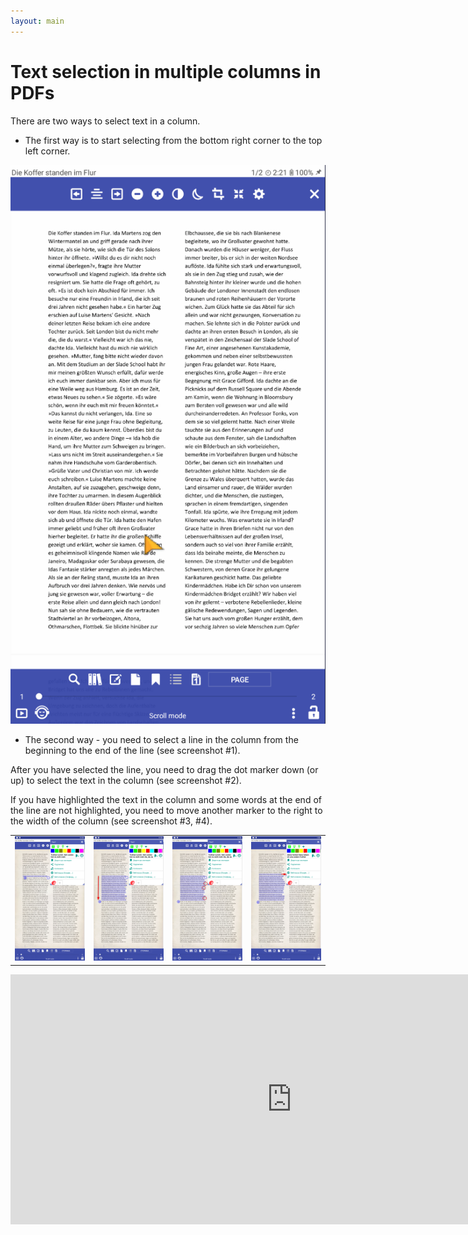 ```yaml
---
layout: main
---
```


# Text selection in multiple columns in PDFs

There are two ways to select text in a column.

* The first way is to start selecting from the bottom right corner to the top left corner.

![Column selectio in PDF](1.gif)

* The second way - you need to select a line in the column from the beginning to the end of the line (see screenshot #1).

After you have selected the line, you need to drag the dot marker down (or up) to select the text in the column (see screenshot #2).

If you have highlighted the text in the column and some words at the end of the line are not highlighted, you need to move another marker to the right to the width of the column (see screenshot #3, #4).

|||||
|-|-|-|-|
|![](1.png)|![](2.png)|![](3.png)|![](4.png)|


<iframe width="900" height="400" src="https://www.youtube.com/embed/Bdj3Z86uO38" title="Librera. Select text in columns in PDF files/ Виділення тексту в колонках. Лібрера" frameborder="0" allow="accelerometer; autoplay; clipboard-write; encrypted-media; gyroscope; picture-in-picture; web-share" allowfullscreen></iframe>


